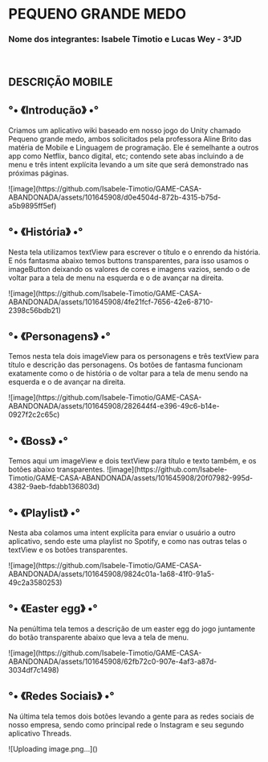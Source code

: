 <h1>PEQUENO GRANDE MEDO</h1>
<h3> Nome dos integrantes: Isabele Timotio e Lucas Wey - 3°JD </h3>
<br>
<h2>DESCRIÇÃO MOBILE</h2>
<div>
<h2>°• 《Introdução》 •°</h2>
<p> Criamos um aplicativo wiki baseado em nosso jogo do Unity chamado Pequeno grande medo, ambos solicitados pela professora Aline Brito das matéria de Mobile e Linguagem de programação.
Ele é semelhante a outros app como Netflix, banco digital, etc; contendo sete abas incluindo a de menu e três intent explícita levando a um site que será demonstrado nas próximas páginas. </p>
![image](https://github.com/Isabele-Timotio/GAME-CASA-ABANDONADA/assets/101645908/d0e4504d-872b-4315-b75d-a5b9895ff5ef)
<br>
</div>

<div>
<h2>°• 《História》 •° </h2>
<p> Nesta tela utilizamos textView para escrever o título e o enrendo da história. E nós fantasma abaixo temos buttons transparentes, para isso usamos o imageButton deixando os valores de cores e imagens vazios, sendo o de voltar para a tela de menu na esquerda e o de avançar na direita. </p>
![image](https://github.com/Isabele-Timotio/GAME-CASA-ABANDONADA/assets/101645908/4fe21fcf-7656-42e6-8710-2398c56bdb21)
<br>
</div>

<div>
<h2>°• 《Personagens》 •° </h2>
<p> Temos nesta tela dois imageView para os personagens e três textView para título e descrição das personagens. Os botões de fantasma funcionam exatamente como o de história o de voltar para a tela de menu sendo na esquerda e o de avançar na direita. </p>
![image](https://github.com/Isabele-Timotio/GAME-CASA-ABANDONADA/assets/101645908/282644f4-e396-49c6-b14e-0927f2c2c65c)
<br>
</div>

<div>
<h2>°• 《Boss》 •°</h2>
Temos aqui um imageView e dois textView para título e texto também, e os botões abaixo transparentes. 
![image](https://github.com/Isabele-Timotio/GAME-CASA-ABANDONADA/assets/101645908/20f07982-995d-4382-9aeb-fdabb136803d)
<br>
</div>

<div>
<h2>°• 《Playlist》 •°</h2>
<p> Nesta aba colamos uma intent explícita para enviar o usuário a outro aplicativo, sendo este uma playlist no Spotify, e como nas outras telas o textView e os botões transparentes. </p>
![image](https://github.com/Isabele-Timotio/GAME-CASA-ABANDONADA/assets/101645908/9824c01a-1a68-41f0-91a5-49c2a3580253)
</div>

<div>
<h2>°• 《Easter egg》 •°</h2>
<p> Na penúltima tela temos a descrição de um easter egg do jogo juntamente do botão transparente abaixo que leva a tela de menu. </p>
![image](https://github.com/Isabele-Timotio/GAME-CASA-ABANDONADA/assets/101645908/62fb72c0-907e-4af3-a87d-3034df7c1498)
</div>

<div>
<h2>°• 《Redes Sociais》 •°</h2>
<p> Na última tela temos dois botões levando a gente para as redes sociais de nosso empresa, sendo como principal rede o Instagram e seu segundo aplicativo Threads. </p>
![Uploading image.png…]()

</div>
